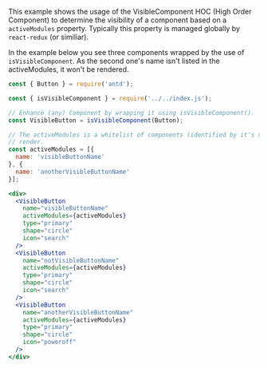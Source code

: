 This example shows the usage of the VisibleComponent HOC (High Order Component) to
determine the visibility of a component based on a `activeModules` property. Typically
this property is managed globally by `react-redux` (or similiar).

In the example below you see three components wrapped by the use of
`isVisibleComponent`. As the second one's name isn't listed in the activeModules,
it won't be rendered.

```jsx
const { Button } = require('antd');

const { isVisibleComponent } = require('../../index.js');

// Enhance (any) Component by wrapping it using isVisibleComponent().
const VisibleButton = isVisibleComponent(Button);

// The activeModules is a whitelist of components (identified by it's names) to
// render.
const activeModules = [{
  name: 'visibleButtonName'
}, {
  name: 'anotherVisibleButtonName'
}];

<div>
  <VisibleButton
    name="visibleButtonName"
    activeModules={activeModules}
    type="primary"
    shape="circle"
    icon="search"
  />
  <VisibleButton
    name="notVisibleButtonName"
    activeModules={activeModules}
    type="primary"
    shape="circle"
    icon="search"
  />
  <VisibleButton
    name="anotherVisibleButtonName"
    activeModules={activeModules}
    type="primary"
    shape="circle"
    icon="poweroff"
  />
</div>
```
